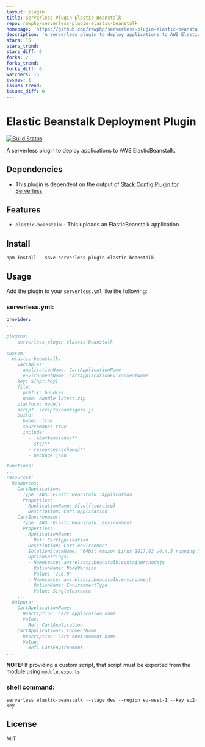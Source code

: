 ```yaml
---
layout: plugin
title: Serverless Plugin Elastic Beanstalk
repo: rawphp/serverless-plugin-elastic-beanstalk
homepage: 'https://github.com/rawphp/serverless-plugin-elastic-beanstalk'
description: 'A serverless plugin to deploy applications to AWS ElasticBeanstalk.'
stars: 15
stars_trend: 
stars_diff: 0
forks: 2
forks_trend: 
forks_diff: 0
watchers: 15
issues: 1
issues_trend: 
issues_diff: 0
---
```



# Elastic Beanstalk Deployment Plugin

[![Build Status](https://travis-ci.org/rawphp/serverless-plugin-elastic-beanstalk.svg?branch=master)](https://travis-ci.org/rawphp/serverless-plugin-elastic-beanstalk)

A serverless plugin to deploy applications to AWS ElasticBeanstalk.

## Dependencies

* This plugin is dependent on the output of [Stack Config Plugin for Serverless](https://www.npmjs.com/package/serverless-plugin-stack-config)

## Features

* `elastic-beanstalk` - This uploads an ElasticBeanstalk application.

## Install

```shell
npm install --save serverless-plugin-elastic-beanstalk
```

## Usage

Add the plugin to your `serverless.yml` like the following:

### serverless.yml:

```yaml
provider:
...

plugins:
  - serverless-plugin-elastic-beanstalk

custom:
  elastic-beanstalk:
    variables:
      applicationName: CartApplicationName
      environmentName: CartApplicationEvironmentName
    key: ${opt:key}
    file:
      prefix: bundles
      name: bundle-latest.zip
    platform: nodejs
    script: scripts/configure.js
    build:
      babel: true
      sourceMaps: true
      include:
        - .ebextensions/**
        - src/**
        - resources/schema/**
        - package.json

functions:
...
resources:
  Resources:
    CartApplication:
      Type: AWS::ElasticBeanstalk::Application
      Properties:
        ApplicationName: ${self:service}
        Description: Cart application
    CartEnvironment:
      Type: AWS::ElasticBeanstalk::Environment
      Properties:
        ApplicationName:
          Ref: CartApplication
        Description: Cart environment
        SolutionStackName: '64bit Amazon Linux 2017.03 v4.4.5 running Node.js'
        OptionSettings:
        - Namespace: aws:elasticbeanstalk:container:nodejs
          OptionName: NodeVersion
          Value: '7.6.0'
        - Namespace: aws:elasticbeanstalk:environment
          OptionName: EnvironmentType
          Value: SingleInstance
    ...
  Outputs:
    CartApplicationName:
      Description: Cart application name
      Value:
        Ref: CartApplication
    CartApplicationEvironmentName:
      Description: Cart environment name
      Value:
        Ref: CartEnvironment
...
```

**NOTE:** If providing a custom script, that script must be exported from the module using `module.exports`.

### shell command:

```shell
serverless elastic-beanstalk --stage dev --region eu-west-1 --key ec2-key
```

## License

MIT
